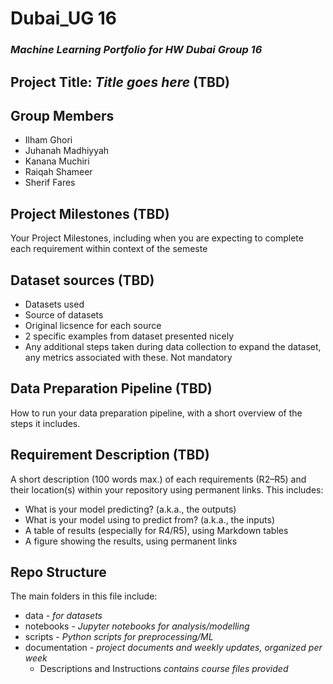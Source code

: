 # **Dubai_UG 16**
### *Machine Learning Portfolio for HW Dubai Group 16*

## Project Title: *Title goes here* (TBD)

## Group Members
  - Ilham Ghori
  - Juhanah Madhiyyah
  - Kanana Muchiri
  - Raiqah Shameer
  - Sherif Fares

## Project Milestones (TBD)
Your Project Milestones, including when you are expecting to complete each requirement within 
context of the semeste

## Dataset sources (TBD)
  - Datasets used
  - Source of datasets
  - Original licsence for each source
  - 2 specific examples from dataset presented nicely
  - Any additional steps taken during data collection to expand the dataset, any metrics associated
    with these. Not mandatory

## Data Preparation Pipeline (TBD)
 How to run your data preparation pipeline, with a short overview of the steps it includes.

## Requirement Description (TBD)
A short description (100 words max.) of each requirements (R2–R5) and their location(s) within your 
repository using permanent links. This includes:
 - What is your model predicting? (a.k.a., the outputs)
 - What is your model using to predict from? (a.k.a., the inputs)
 - A table of results (especially for R4/R5), using Markdown tables
 - A figure showing the results, using permanent links

## Repo Structure
The main folders in this file include:
  - data - *for datasets*
  - notebooks  - *Jupyter notebooks for analysis/modelling*
  - scripts - *Python scripts for preprocessing/ML*
  - documentation - *project documents and weekly updates, organized per week*
    - Descriptions and Instructions *contains course files provided*
